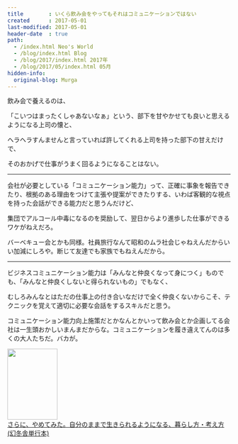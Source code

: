 ```yaml
---
title        : いくら飲み会をやってもそれはコミュニケーションではない
created      : 2017-05-01
last-modified: 2017-05-01
header-date  : true
path:
  - /index.html Neo's World
  - /blog/index.html Blog
  - /blog/2017/index.html 2017年
  - /blog/2017/05/index.html 05月
hidden-info:
  original-blog: Murga
---
```


飲み会で養えるのは、

「こいつはまったくしゃあないなぁ」という、部下を甘やかせても良いと思えるようになる上司の懐と、

ヘラヘラすんませんと言っていれば許してくれる上司を持った部下の甘えだけで、

そのおかげで仕事がうまく回るようになることはない。

-----

会社が必要としている「コミュニケーション能力」って、正確に事象を報告できたり、根拠のある理由をつけて主張や提案ができたりする、いわば客観的な視点を持った会話ができる能力だと思うんだけど、

集団でアルコール中毒になるのを奨励して、翌日からより進歩した仕事ができるワケがねえだろ。

バーベキュー会とかも同様。社員旅行なんて昭和のムラ社会じゃねえんだからいい加減にしろや。断じて友達でも家族でもねえんだから。

-----

ビジネスコミュニケーション能力は「みんなと仲良くなって身につく」ものでも、「みんなと仲良くしないと得られないもの」でもなく、

むしろみんなとはただの仕事上の付き合いなだけで全く仲良くないからこそ、テクニックを覚えて適切に必要な会話をするスキルだと思う。

コミュニケーション能力向上施策だとかなんとかいって飲み会とか企画してる会社は一生頭おかしいまんまだからな。コミュニケーションを履き違えてんのは多くの大人たちだ。バカが。

<div class="ad-amazon">
  <div class="ad-amazon-image">
    <a href="https://www.amazon.co.jp/dp/B088FNG5B8?tag=neos21-22&amp;linkCode=osi&amp;th=1&amp;psc=1">
      <img src="https://m.media-amazon.com/images/I/51w2VTp2N6L._SL160_.jpg" width="113" height="160">
    </a>
  </div>
  <div class="ad-amazon-info">
    <div class="ad-amazon-title">
      <a href="https://www.amazon.co.jp/dp/B088FNG5B8?tag=neos21-22&amp;linkCode=osi&amp;th=1&amp;psc=1">さらに、やめてみた。自分のままで生きられるようになる、暮らし方・考え方 (幻冬舎単行本)</a>
    </div>
  </div>
</div>
